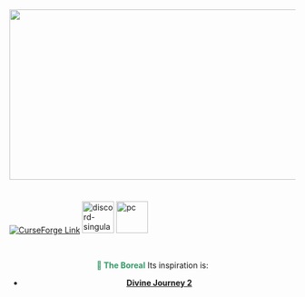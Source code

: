 <p>&nbsp;</p>
<p><img style="display: block; margin-left: auto; margin-right: auto;" src="https://media.discordapp.net/attachments/1134655127446360174/1178072060178747392/Sla1.png" width="1200" height="300" /><span style="font-size: 1.2rem;">&nbsp;</span></p>
<p><a href="https://legacy.curseforge.com/minecraft/modpacks/the-boreal-expert/" rel="nofollow"><img src="https://cdn.jsdelivr.net/npm/@intergrav/devins-badges@3/assets/cozy/available/curseforge_vector.svg" alt="CurseForge Link" /></a> <a href="https://discord.gg/BFgN58tG6c" rel="nofollow"><img src="https://cdn.jsdelivr.net/npm/@intergrav/devins-badges@3/assets/cozy/social/discord-singular_vector.svg" alt="discord-singular" height="56" /></a> <a href="https://github.com/CJMancini/The-Boreal-Expert/releases"><img src="https://cdn.jsdelivr.net/npm/@intergrav/devins-badges@3/assets/cozy/supported/pc_vector.svg" alt="pc" height="56" /></a></p>
<p>&nbsp;</p>
<p style="text-align: center;"><span style="font-size: 14px;"><strong><span style="color: #339966;">🦕 The Boreal</span></strong> Its inspiration is:</span></p>
<ul>
<li style="text-align: center;"><span style="font-size: 14px;"><a href="https://www.curseforge.com/minecraft/modpacks/divine-journey-2" target="_blank" rel="noopener noreferrer"><span style="text-decoration: underline;"><strong>Divine Journey 2</strong></span></a></span></li>
<p>&nbsp;</p>